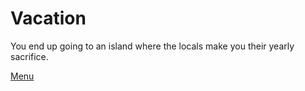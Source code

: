 # Vacation
You end up going to an island where the locals make you their yearly sacrifice.

[Menu](../home-base.md)
